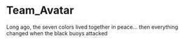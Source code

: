Team_Avatar
===========

Long ago, the seven colors lived together in peace... then everything changed when the black buoys attacked
